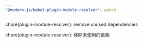 ```yaml
---
'@modern-js/babel-plugin-module-resolver': patch
---
```


chore(plugin-module-resolver): remove unused dependencies

chore(plugin-module-resolver): 移除未使用的依赖
